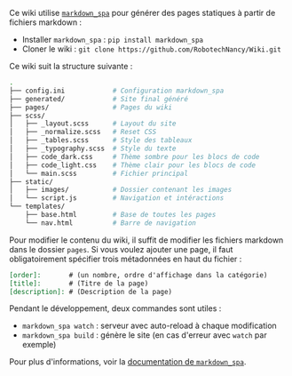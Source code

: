 [order]:       # (2)
[title]:       # (Modifier ce wiki)
[description]: # (Comment apporter des modifications au wiki)

Ce wiki utilise [`markdown_spa`](https://github.com/MrSpaar/markdown_spa) pour générer des pages statiques à partir de fichiers markdown :

- Installer `markdown_spa` : `pip install markdown_spa`
- Cloner le wiki : `git clone https://github.com/RobotechNancy/Wiki.git`

Ce wiki suit la structure suivante :
```bash
.
├── config.ini            # Configuration markdown_spa
├── generated/            # Site final généré
├── pages/                # Pages du wiki
├── scss/
│   ├── _layout.scss      # Layout du site
│   ├── _normalize.scss   # Reset CSS
│   ├── _tables.scss      # Style des tableaux
│   ├── _typography.scss  # Style du texte
│   ├── code_dark.css     # Thème sombre pour les blocs de code
│   ├── code_light.css    # Thème clair pour les blocs de code
│   └── main.scss         # Fichier principal
├── static/
│   ├── images/           # Dossier contenant les images
│   └── script.js         # Navigation et intéractions
└── templates/
    ├── base.html         # Base de toutes les pages
    └── nav.html          # Barre de navigation
```

Pour modifier le contenu du wiki, il suffit de modifier les fichiers markdown dans le dossier `pages`.
Si vous voulez ajouter une page, il faut obligatoirement spécifier trois métadonnées en haut du fichier :
```markdown
[order]:       # (un nombre, ordre d'affichage dans la catégorie)
[title]:       # (Titre de la page)
[description]: # (Description de la page)
```

Pendant le développement, deux commandes sont utiles :

- `markdown_spa watch` : serveur avec auto-reload à chaque modification
- `markdown_spa build` : génère le site (en cas d'erreur avec `watch` par exemple)

Pour plus d'informations, voir la [documentation de `markdown_spa`](https://mrspaar.github.io/markdown_spa/).
